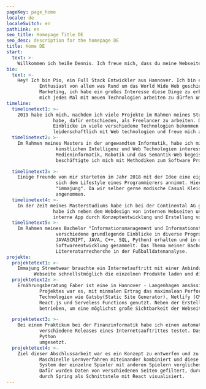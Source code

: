 ```yaml
---
pageKey: page_home
locale: de
localeSwitch: en
pathLink: en
seo_title: Homepage Title DE
seo_desc: description for the homepage DE
title: Home DE
start:
  text: >-
    Willkommen ich heiße Dennis. Ich freue mich, dass du meine Webseite besuchst. Wenn du irgendwelche fragen zu meinen Porjekte oder allgemein zu mir hast, kannst du mich gerne kontaktieren.
bio:
  text: >-
    Hey! Ich bin Pio, ein Full Stack Entwickler aus Hannover. Ich bin ein großer
            Enthusiast von allem was Rund um das World Wide Web geschieht. Ob neue Technologien oder dem online
            Marketing, ich habe ein großes Interesse diese Dinge zu erkunden und mich weiter zu bilden. Ich freue
            mich jedes Mal mit neuen Technologien arbeiten zu dürfen um stetig "up to date" zu sein.
timeline:
  timelinetext1: >-
    2019 habe ich mich, nachdem ich viele Projekte im Rahmen meines Studiums und im Privaten absolviert
                 habe, dafür entschieden, als Freelancer zu arbeiten. Dabei konnte ich aufgrund meiner Aufträge bereits
                 Einblicke in viele verschiedene Technologien bekommen und mich stetig Fortbilden. Ich arbeite
                 leidenschaftlich mit Web technologien und freue mich auf jede neue Herausforderung.
  timelinetext2: >-
    Im Rahmen meines Masters in der angewandten Informatik, habe ich mich für die Thematiken der
                  künstlichen Intelligenz und Web Technologien interessiert. Besonders die Themen Case-Based Reasoning,
                  Medieninformatik, Robotik und das Semantik-Web begeisterten mich. Im Laufe meines Studiums
                  beschäftigte ich mich mit Methodiken zum Software Projektmanagement und absolvierte Projekte in der Robotik und dem Semantik-Web. Meine Abschlussarbeit beschäftigte sich mit dem Thema "Maschinelles Lernen und Mustererkennung zur Datenanalyse im Sport - Systematische Literaturrecherche und Modellierung einer Multiagentensystem basierten Architektur zur Entscheidungsunterstützung im Fußball"

  timelinetext3: >-
    Einige Freunde von mir starteten im Jahr 2018 mit der Idee eine eigene Modelinie zu entwickeln, die
                  sich dem Lifestyle eines Programmierers annimmt. Hierfür entwickelten wir eine eigene Streetwearmarke
                  "immajung". Da wir selber gerne modische Casual Kleidung tragen, haben wir uns dieser Aufgabe
                  angenommen.
  timelinetext4: >-
    In der Zeit meines Masterstudiums habe ich bei der Continental AG gearbeitet. Hierbei
                 habe ich neben dem Webdesign von internen Webseiten und der anschließenden Programmierungdieser, ebenfalls eine
                 interne App durch Konzeptentwicklung und Erstellung von User-Stories begleitet.
  timelinetext5: >-
    Im Rahmen meines Bachelor "Informationsmanagement und Informationstechnologie" habe ich viele
                  verschiedene grundlegende Einblicke in diverse Programmiersprachen und Web Technologien (HTML, CSS,
                  JAVASCRIPT, JAVA, C++, SQL, Python) erhalten und in diversen Projekten erste Erfahrungen in der
                  Softwareentwicklung gesammelt. Das Thema meiner Bachelorarbeit behandelte die systematische
                  Litereraturrecherche in der Fußballdatenanalyse.
projekte:
  projektetext1: >-
    Immajung Streetwear brauchte ein Internetauftritt mit einer Anbindung für ein Shopsystem. Dabei muss die
          Webseite schnellstmöglich die einzelnen Produkte laden und die Kaufabwicklung reibungslos funktionieren. In diesem Projekt wurden die Technologien Gatsby.js und Snipcart und NetlifyCMS verwendet. Neben der Erstellung der Weboberfläche, wurde seperat eine Webanwendung entwickelt, die es ermöglicht unteranderemm den Lagerbestand automatisiert zu überwachen.
  projektetext2: >-
    Ernährungsberatung Faber ist eine in Hannover - Langenhagen ansässige Ernährungsberatung. Ziel dieses
            Projektes war es, mit minmalen Ertrag das maximalean Performance einer Webseite zu erreichen. Hierfür wurden
            Technologien wie Gatsby(Static Site Generator), Netlify (CMS und Host),
            React.js und Serveless Functions genutzt. Neben der Erstellung der Webseite wurde Suchmaschinenoptimierung
            betrieben, um eine möglichst große Sichtbarkeit der Webseite zu erreichen.

  projektetext3: >-
    Bei einem Praktikum bei der Finanzinformatik habe ich einen automatisierten Test implementiert der
            verschiedene Releases eines Internetsauftrittes testet. Das ganze wurde in 
            Python
            umgesetzt.
  projektetext4: >-
    Ziel dieser Abschlussarbeit war es ein Konzept zu entwerfen und zu Implementieren das verschiedene
            Maschinelle Lernverfahren miteinander kombiniert und diese aufbereitet. Weiterhin kann durch das entwickelte
            System der einzelne Spieler mit anderen Spielern verglichen werden und somit eine alternative gefunden werden.
            Dafür wurden Daten von verschiedenen Seiten gefiltert, durch Jade aufbgereitet und durch myCbr eingespeichert, vergleichbar gemacht und
            durch Spring als Schnittstele mit React visualisiert.
---
```

